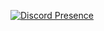 [![Discord Presence](https://lanyard-profile-readme.vercel.app/api/1005921730918875177?theme=dark&bg=3732ff&animated=true&hideDiscrim=false&borderRadius=30px%&idleMessage=Probably20doing%20something%20else)](https://discord.com/users/1005921730918875177)
